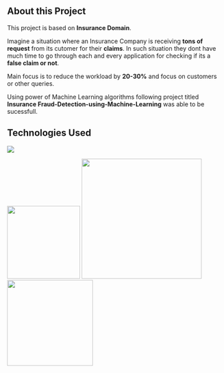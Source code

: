 ## About this Project

This project is based on **Insurance Domain**.

Imagine a situation where an Insurance Company is receiving **tons of request** from its cutomer for their **claims**. In such situation they dont have much time to go through each and every application for checking if its a **false claim or not**.

Main focus is to reduce the workload by **20-30%** and focus on customers or other queries.

Using power of Machine Learning algorithms following project titled **Insurance Fraud-Detection-using-Machine-Learning** was able to be sucessfull. 



## Technologies Used

![](https://forthebadge.com/images/badges/made-with-python.svg)

[<img target="_blank" src="https://flask.palletsprojects.com/en/1.1.x/_images/flask-logo.png" width=170>](https://flask.palletsprojects.com/en/1.1.x/) [<img target="_blank" src="https://number1.co.za/wp-content/uploads/2017/10/gunicorn_logo-300x85.png" width=280>](https://gunicorn.org) [<img target="_blank" src="https://scikit-learn.org/stable/_static/scikit-learn-logo-small.png" width=200>](https://scikit-learn.org/stable/) 

